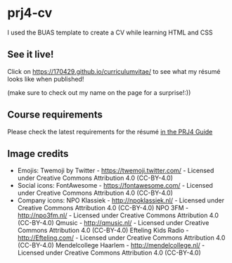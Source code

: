 # prj4-cv

I used the BUAS template to create a CV while learning HTML and CSS

## See it live!

Click on <https://170429.github.io/curriculumvitae/> to see what my résumé looks like when published!

(make sure to check out my name on the page for a surprise!:))

## Course requirements

Please check the latest requirements for the résumé [in the PRJ4 Guide](https://buas-media-interactive.github.io/prj4-guide/checklist-individual.html)

## Image credits

- Emojis: Twemoji by Twitter - https://twemoji.twitter.com/ - Licensed under Creative Commons Attribution 4.0 (CC-BY-4.0)
- Social icons: FontAwesome - https://fontawesome.com/ - Licensed under Creative Commons Attribution 4.0 (CC-BY-4.0)
- Company icons:	NPO Klassiek - http://npoklassiek.nl/ - Licensed under Creative Commons Attribution 4.0 (CC-BY-4.0)
			NPO 3FM - http://npo3fm.nl/ - Licensed under Creative Commons Attribution 4.0 (CC-BY-4.0)
			Qmusic - http://qmusic.nl/ - Licensed under Creative Commons Attribution 4.0 (CC-BY-4.0)
			Efteling Kids Radio - http://Efteling.com/ - Licensed under Creative Commons Attribution 4.0 (CC-BY-4.0)
			Mendelcollege Haarlem - http://mendelcollege.nl/ - Licensed under Creative Commons Attribution 4.0 (CC-BY-4.0)
			
